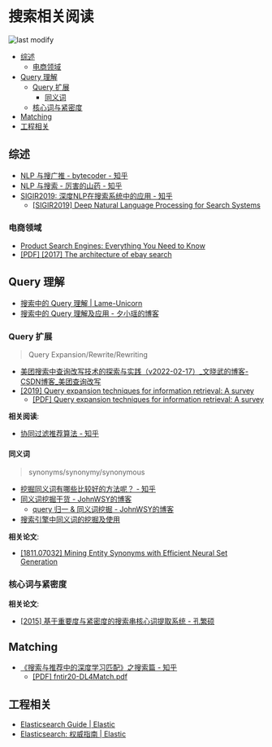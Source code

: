 搜索相关阅读
===
<!--START_SECTION:badge-->

![last modify](https://img.shields.io/static/v1?label=last%20modify&message=2022-12-13%2000%3A37%3A18&color=yellowgreen&style=flat-square)

<!--END_SECTION:badge-->
<!--info
top: false
hidden: false
-->

<!-- TOC -->
- [综述](#综述)
    - [电商领域](#电商领域)
- [Query 理解](#query-理解)
    - [Query 扩展](#query-扩展)
        - [同义词](#同义词)
    - [核心词与紧密度](#核心词与紧密度)
- [Matching](#matching)
- [工程相关](#工程相关)
<!-- TOC -->

## 综述
- [NLP 与搜广推 - bytecoder - 知乎](https://www.zhihu.com/question/450932537/answer/2158121844)
- [NLP 与搜索 - 厉害的山药 - 知乎](https://www.zhihu.com/question/450932537/answer/2235901305)
- [SIGIR2019: 深度NLP在搜索系统中的应用 - 知乎](https://zhuanlan.zhihu.com/p/75572444)
    - [[SIGIR2019] Deep Natural Language Processing for Search Systems](https://www.slideshare.net/WeiweiGuo2/deep-natural-language-processing-for-search-systems-sigir-2019-tutorial?from_action=save)

### 电商领域
- [Product Search Engines: Everything You Need to Know](https://stamped.io/resources/product-search-engines-ecommerce)
- [[PDF] [2017] The architecture of ebay search](http://www.cs.otago.ac.nz/homepages/andrew/papers/2017-8.pdf)

## Query 理解
- [搜索中的 Query 理解 | Lame-Unicorn](http://www.lameunicorn.cn/2022/02/26/%E6%90%9C%E7%B4%A2%E4%B8%AD%E7%9A%84Query%E5%88%86%E6%9E%90/)
- [搜索中的 Query 理解及应用 - 夕小瑶的博客](https://blog.csdn.net/xixiaoyaoww/article/details/106205415)

### Query 扩展
> Query Expansion/Rewrite/Rewriting
- [美团搜索中查询改写技术的探索与实践（v2022-02-17）_文晓武的博客-CSDN博客_美团查询改写](https://wenxiaowu.blog.csdn.net/article/details/123911946)
- [[2019] Query expansion techniques for information retrieval: A survey](https://arxiv.org/abs/1708.00247)
    - [[PDF] Query expansion techniques for information retrieval: A survey](https://sci-hub.et-fine.com/10.1016/j.ipm.2019.05.009)

**相关阅读**:
- [协同过滤推荐算法 - 知乎](https://zhuanlan.zhihu.com/p/80069337)

#### 同义词
> synonyms/synonymy/synonymous
- [挖掘同义词有哪些比较好的方法呢？ - 知乎](https://www.zhihu.com/question/40777785/answer/226765870)
- [同义词挖掘干货 - JohnWSY的博客](https://blog.csdn.net/tudouxiaozi/article/details/113350646)
    - [query 归一 & 同义词挖掘 - JohnWSY的博客](https://blog.csdn.net/tudouxiaozi/article/details/113351665)
- [搜索引擎中同义词的挖掘及使用](http://www.mamicode.com/info-detail-2486542.html)

**相关论文**:
- [[1811.07032] Mining Entity Synonyms with Efficient Neural Set Generation](https://arxiv.org/abs/1811.07032)


### 核心词与紧密度

**相关论文**:
- [[2015] 基于重要度与紧密度的搜索串核心词提取系统 - 孔繁硕](https://xueshu.baidu.com/usercenter/paper/show?paperid=c29e2ce580198b41b217f039126f5e63&site=xueshu_se)


## Matching
- [《搜索与推荐中的深度学习匹配》之搜索篇 - 知乎](https://zhuanlan.zhihu.com/p/38296950)
    - [[PDF] fntir20-DL4Match.pdf](http://staff.ustc.edu.cn/~hexn/papers/fntir20-DL4Match.pdf)

## 工程相关
- [Elasticsearch Guide | Elastic](https://www.elastic.co/guide/en/elasticsearch/reference/current/index.html)
- [Elasticsearch: 权威指南 | Elastic](https://www.elastic.co/guide/cn/elasticsearch/guide/current/index.html)
